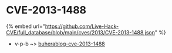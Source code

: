 # CVE-2013-1488
{% embed url="https://github.com/Live-Hack-CVE/full_database/blob/main/cves/2013/CVE-2013-1488.json" %}

* v-p-b ~> [buherablog-cve-2013-1488](https://www.alice-snow.ru/2013/database/cve-2013-1488/buherablog-cve-2013-1488-v-p-b)
